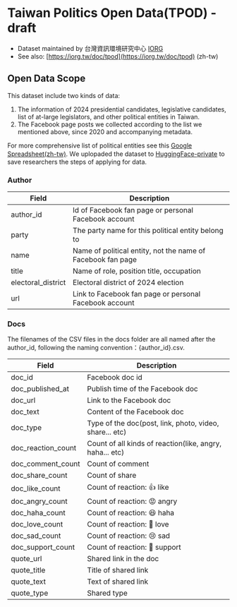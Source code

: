 # Taiwan Politics Open Data(TPOD) - draft
- Dataset maintained by 台灣資訊環境研究中心 [IORG](https://iorg.tw/_en/about)
- See also: [https://iorg.tw/doc/tpod](https://iorg.tw/doc/tpod) (zh-tw)

## Open Data Scope
This dataset include two kinds of data:

1. The information of 2024 presidential candidates, legislative candidates, list of at-large legislators, and other political entities in Taiwan.
2. The Facebook page posts we collected according to the list we mentioned above, since 2020 and accompanying metadata.

For more comprehensive list of political entities see this [Google Spreadsheet(zh-tw)](https://docs.google.com/spreadsheets/d/1PMhykVROyduS-yZS8Xdt0zB2_GGBTxowsej0PRnWwM0/edit?usp=sharing). Ｗe uplopaded the dataset to [HuggingFace-private]() to save researchers the steps of applying for data.

### Author
| Field               | Description                                                           |
|---------------------|-----------------------------------------------------------------------|
| author_id           | Id of Facebook fan page or personal Facebook account                  |
| party               | The party name for this political entity belong to                    |
| name                | Name of political entity, not the name of Facebook fan page           |
| title               | Name of role, position title, occupation                              |
| electoral_district  | Electoral district of 2024 election                                   |
| url                 | Link to Facebook fan page or personal Facebook account                |





### Docs

The filenames of the CSV files in the docs folder are all named after the author_id, following the naming convention：{author_id}.csv.

| Field                | Description                                   |
|----------------------|-----------------------------------------------|
| doc_id               | Facebook doc id                               |
| doc_published_at     | Publish time of the Facebook doc              |
| doc_url              | Link to the Facebook doc                      |
| doc_text             | Content of the Facebook doc                   |
| doc_type             | Type of the doc(post, link, photo, video, share... etc) |
| doc_reaction_count   | Count of all kinds of reaction(like, angry, haha... etc) |
| doc_comment_count    | Count of comment                              |
| doc_share_count      | Count of share                                |
| doc_like_count       | Count of reaction: 👍 like                    |
| doc_angry_count      | Count of reaction: 😡 angry                   |
| doc_haha_count       | Count of reaction: 😆 haha                    |
| doc_love_count       | Count of reaction: 🥰 love                    |
| doc_sad_count        | Count of reaction: 😢 sad                     |
| doc_support_count    | Count of reaction: 🤗 support                 |
| quote_url            | Shared link in the doc                        |
| quote_title          | Title of shared link                          |
| quote_text           | Text of shared link                           |
| quote_type           | Shared type                                   |

